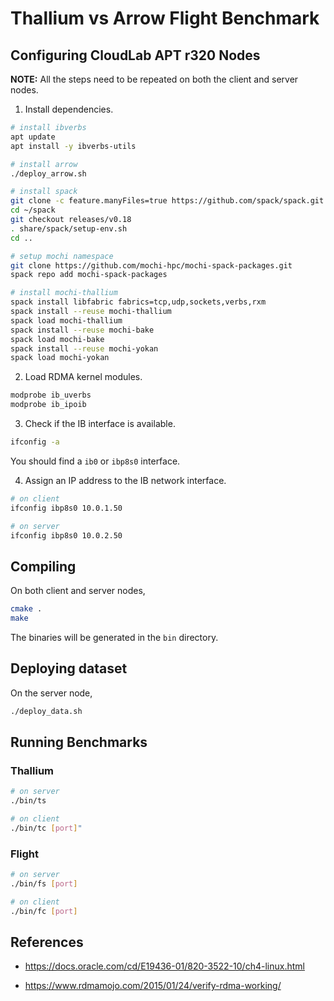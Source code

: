 # Thallium vs Arrow Flight Benchmark

## Configuring CloudLab APT r320 Nodes

**NOTE:** All the steps need to be repeated on both the client and server nodes.

1. Install dependencies.

```bash
# install ibverbs
apt update
apt install -y ibverbs-utils

# install arrow
./deploy_arrow.sh

# install spack
git clone -c feature.manyFiles=true https://github.com/spack/spack.git ~/spack
cd ~/spack
git checkout releases/v0.18
. share/spack/setup-env.sh
cd ..

# setup mochi namespace
git clone https://github.com/mochi-hpc/mochi-spack-packages.git
spack repo add mochi-spack-packages

# install mochi-thallium
spack install libfabric fabrics=tcp,udp,sockets,verbs,rxm
spack install --reuse mochi-thallium
spack load mochi-thallium
spack install --reuse mochi-bake
spack load mochi-bake
spack install --reuse mochi-yokan
spack load mochi-yokan
```

2. Load RDMA kernel modules.

```bash
modprobe ib_uverbs
modprobe ib_ipoib
```

3. Check if the IB interface is available.

```bash
ifconfig -a
```

You should find a `ib0` or `ibp8s0` interface.

4. Assign an IP address to the IB network interface.
```bash
# on client
ifconfig ibp8s0 10.0.1.50

# on server
ifconfig ibp8s0 10.0.2.50
```

## Compiling

On both client and server nodes, 

```bash
cmake .
make
```

The binaries will be generated in the `bin` directory.

## Deploying dataset

On the server node,
```bash
./deploy_data.sh
```

## Running Benchmarks

### Thallium
```bash
# on server
./bin/ts 

# on client
./bin/tc [port]"
```

### Flight
```bash
# on server
./bin/fs [port]

# on client
./bin/fc [port]
```

## References

* https://docs.oracle.com/cd/E19436-01/820-3522-10/ch4-linux.html

* https://www.rdmamojo.com/2015/01/24/verify-rdma-working/
